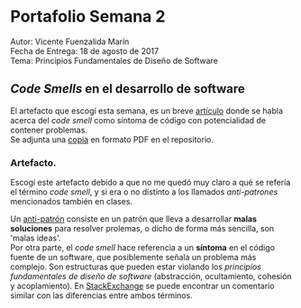 Portafolio Semana 2
===================

Autor: Vicente Fuenzalida Marín  
Fecha de Entrega: 18 de agosto de 2017  
Tema: Principios Fundamentales de Diseño de Software

*Code Smells* en el desarrollo de software
-----

El artefacto que escogí esta semana, es un breve [artículo](https://8thlight.com/blog/georgina-mcfadyen/2017/01/19/common-code-smells.html) donde se habla acerca del *code smell* como síntoma de código con potencialidad de contener problemas.  
Se adjunta una [copia]() en formato PDF en el repositorio.

### Artefacto.
Escogí este artefacto debido a que no me quedó muy claro a qué se refería el término *code smell*, y si era o no distinto a los llamados *anti-patrones* mencionados también en clases.  

Un [anti-patrón](https://en.wikipedia.org/wiki/Anti-pattern) consiste en un patrón que lleva a desarrollar **malas soluciones** para resolver prolemas, o dicho de forma más sencilla, son 'malas ideas'.  
Por otra parte, el *code smell* hace referencia a un **síntoma** en el código fuente de un software, que posiblemente señala un problema más complejo. Son estructuras que pueden estar violando los *principios fundamentales de diseño de software* (abstracción, ocultamiento, cohesión y acoplamiento). En [StackExchange](https://softwareengineering.stackexchange.com/questions/350085/what-is-the-difference-between-code-smells-and-anti-patterns) se puede encontrar un comentario similar con las diferencias entre ambos términos.
